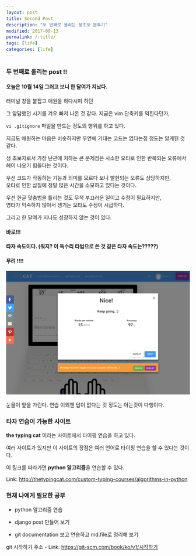 ```yaml
---
layout: post
title: Second Post
description: "두 번째로 올리는 생초보 분투기"
modified: 2017-09-13
permalink: /:title/
tags: [life]
categories: [life]
---
```



### 두 번째로 올리는 post !! 

#### 오늘은 10월 14일 그러고 보니 한 달여가 지났다.
 
 
터미널 창을 붙잡고 애원을 하다시피 하던 

그 암담했던 시기를 겨우 빠저 나온 것 같다. 지금은 vim 단축키를 익힌다던가, 

`vi .gitignore` 파일을 만드는 정도의 행위를 하고 있다. 
  


지금도 애원하는 마음은 비슷하지만 우연에 기대는 코드는 없다는점 정도는 알게된 것 같다. 

생 초보자로서 가장 난관에 처하는 큰 문제점은 사소한 오타로 인한 반복되는 오류에서 헤어 나오기 힘들다는 것이다. 

우선 코드가 작동하는 기능과 의미를 모르다 보니 발현되는 오류도 상당하지만,  
오타로 인한 삽질에 정말 많은 시간을 소모하고 있다는 것이다.

우선 한글 맞춤법을 틀리는 것도 무척 부끄러운 일이고 수정이 필요하지만,  
영타가 익숙하지 않아서 생기는 오타도 수정이 시급하다.



그리고 한 달여가 지나도 성장하지 않는 것이 있다. 



#### 바로!!! 

#### 타자 속도이다. (뭐지? 이 독수리 타법으로 쓴 것 같은 타자 속도는?????) 

#### 무려 !!!!

![](../images/life-images/typing_site.png)


눈물이 앞을 가린다. 연습 이외엔 답이 없다는 것 정도는 아는것이 다행이다.



### 타자 연습이 가능한 사이트 

**the typing cat** 이라는 사이트에서 타이핑 연습을 하고 있다. 

여러 사이트가 있지만 이 사이트의 장점은 여러 언어로 타이핑 연습을 할 수 있다는 것이다. 

이 링크를 따라가면 **python 알고리즘**을 연습할 수 있다. 

Link: <http://thetypingcat.com/custom-typing-courses/algorithms-in-python>


### 현재 나에게 필요한 공부 

- python 알고리즘 연습

- django post 만들어 보기 

- git documentation 보고 연습하고 md.file로 정리해 보기 

git 시작하기 주소 - Link: <https://git-scm.com/book/ko/v1/시작하기>






